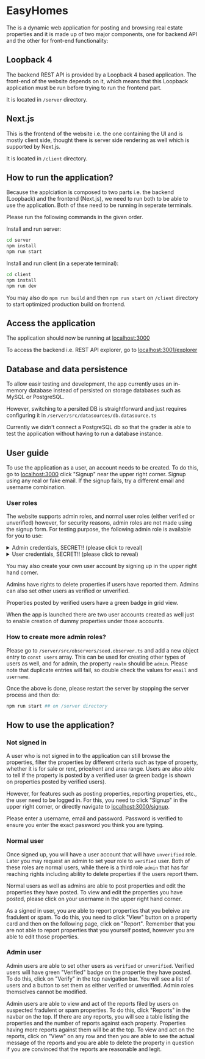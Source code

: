 # EasyHomes

The is a dynamic web application for posting and browsing real estate properties and it is made up of two major components, one for backend API and the other for front-end functionality:

## Loopback 4

The backend REST API is provided by a Loopback 4 based application. The front-end of the website depends on it, which means that this Loopback application must be run before trying to run the frontend part.

It is located in `/server` directory.

## Next.js

This is the frontend of the website i.e. the one containing the UI and is mostly client side, thought there is server side rendering as well which is supported by Next.js.

It is located in `/client` directory.

## How to run the application?

Because the applciation is composed to two parts i.e. the backend (Loopback) and the frontend (Next.js), we need to run both to be able to use the application. Both of thse need to be running in seperate terminals.

Please run the following commands in the given order.

Install and run server:

```bash
cd server
npm install
npm run start
```

Install and run client (in a seperate terminal):

```bash
cd client
npm install
npm run dev
```

You may also do `npm run build` and then `npm run start` on `/client` directory to start optimized production build on frontend.

## Access the application

The application should now be running at [localhost:3000](http://localhost:3000)

To access the backend i.e. REST API explorer, go to [localhost:3001/explorer](http://localhost:3001/explorer)

## Database and data persistence

To allow easir testing and development, the app currently uses an in-memory database instead of persisted on storage databases such as MySQL or PostgreSQL.

However, switching to a persited DB is straightforward and just requires configuring it in `/server/src/datasources/db.datasource.ts`

Currently we didn't connect a PostgreSQL db so that the grader is able to test the application without having to run a database instance.

## User guide

To use the application as a user, an account needs to be created. To do this, go to [localhost:3000](http://localhost:3000) click "Signup" near the upper right corner. Signup using any real or fake email. If the signup fails, try a different email and username combination.

### User roles

The website supports admin roles, and normal user roles (either verified or unverified) however, for security reasons, admin roles are not made using the signup form. For testing purpose, the following admin role is available for you to use:

<details>
  <summary>Admin credentials, SECRET!! (please click to reveal)</summary>

  ```JS
  {
      email: "admin1@example.com",
      password: "admin!234"
  }
  ```
</details>
<details>
  <summary>User credentials, SECRET!! (please click to reveal)</summary>

  ```JS
  [
    {
        email: "user1@example.com",
        password: "useruser"
    },
    {
        email: "user2@example.com",
        password: "useruser"
    }
  ]
  ```
</details>

You may also create your own user account by signing up in the upper right hand corner.

Admins have rights to delete properties if users have reported them. Admins can also set other users as verified or unverified.

Properties posted by verified users have a green badge in grid view.

When the app is launched there are two user accounts created as well just to enable creation of dummy properties under those accounts.


### How to create more admin roles?

Please go to `/server/src/observers/seed.observer.ts` and add a new object entry to `const users` array. This can be used for creating other types of users as well, and for admin, the property `realm` should be `admin`. Please note that duplicate entries will fail, so double check the values for `email` and `username`.

Once the above is done, please restart the server by stopping the server process and then do:

```bash
npm run start ## on /server directory
```

## How to use the application?

### Not signed in

A user who is not signed in to the application can still browse the properties, filter the properties by different criteria such as type of property, whether it is for sale or rent, price/rent and area range. Users are also able to tell if the property is posted by a verified user (a green badge is shown on properties posted by verified users).

However, for features such as posting properties, reporting properties, etc., the user need to be logged in. For this, you need to click "Signup" in the upper right corner, or directly navigate to [localhost:3000/signup](http://localhost:3000/signup).

Please enter a username, email and password. Password is verified to ensure you enter the exact password you think you are typing.

### Normal user

Once signed up, you will have a user account that will have `unverified` role. Later you may request an admin to set your role to `verified` user. Both of these roles are normal users, while there is a third role `admin` that has far reaching rights including ability to delete properties if the users report them.

Normal users as well as admins are able to post properties and edit the properties they have posted. To view and edit the properties you have posted, please click on your username in the upper right hand corner.

As a signed in user, you are able to report properties that you beleive are fradulent or spam. To do this, you need to click "View" button on a property card and then on the following page, click on "Report". Remember that you are not able to report properties that you yourself posted, however you are able to edit those properties.

### Admin user

Admin users are able to set other users as `verified` or `unverified`. Verified users will have green "Verified" badge on the propertie they have posted. To do this, click on "Verify" in the top navigation bar. You will see a list of users and a button to set them as either verified or unverified. Admin roles themselves cannot be modified.

Admin users are able to view and act of the reports filed by users on suspected fradulent or spam properties. To do this, click "Reports" in the navbar on the top. If there are any reports, you will see a table listing the properties and the number of reports against each property. Properties having more reports against them will be at the top. To view and act on the reports, click on "View" on any row and then you are able to see the actual message of the reports and you are able to delete the property in question if you are convinced that the reports are reasonable and legit.
